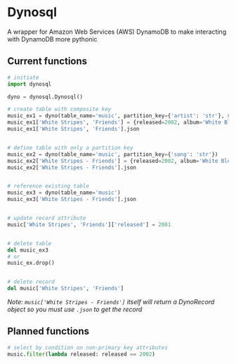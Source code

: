 # Dynosql

A wrapper for Amazon Web Services (AWS) DynamoDB to make interacting with DynamoDB more pythonic

## Current functions

```python
# initiate
import dynosql

dyno = dynosql.Dynosql()

# create table with composite key
music_ex1 = dyno(table_name='music', partition_key={'artist': 'str'}, sort_key={'song': 'str'})
music_ex1['White Stripes', 'Friends'] = {released=2002, album='White Blood Cells'}
music_ex1['White Stripes', 'Friends'].json


# define table with only a partition key
music_ex2 = dyno(table_name='music', partition_key={'song': 'str'})
music_ex2['White Stripes - Friends'] = {released=2002, album='White Blood Cells'}
music_ex2['White Stripes - Friends'].json


# reference existing table
music_ex3 = dyno(table_name='music')
music_ex3['White Stripes - Friends'].json


# update record attribute
music['White Stripes', 'Friends']['released'] = 2001


# delete table
del music_ex3
# or
music_ex.drop()


# delete record
del music['White Stripes', 'Friends']
```
_Note: `music['White Stripes - Friends']` itself will return a DynoRecord object so you must use `.json` to get the record_

## Planned functions

```python
# select by condition on non-primary key attributes
music.filter(lambda released: released == 2002)
```